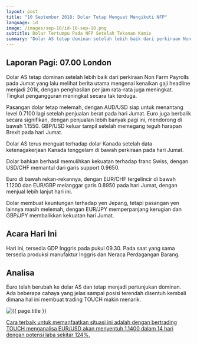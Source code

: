 ```yaml
---
layout: post
title: "10 September 2018: Dolar Tetap Menguat Mengikuti NFP"
language: id
image: /images/sep-18/id-10-sep-18.png
subtitle: Dolar Tertumpu Pada NFP Setelah Tekanan Kamis
summary: "Dolar AS tetap dominan setelah lebih baik dari perkiraan Non Farm Payrolls pada Jumat yang lalu melihat berita utama mengenai kenaikan gaji headline menjadi 201k, dengan penghasilan per jam rata-rata juga meningkat"
---
```

## Laporan Pagi: 07.00 London

Dolar AS tetap dominan setelah lebih baik dari perkiraan Non Farm Payrolls pada Jumat yang lalu melihat berita utama mengenai kenaikan gaji headline menjadi 201k, dengan penghasilan per jam rata-rata juga meningkat. Tingkat pengangguran meningkat secara tak terduga.

Pasangan dolar tetap melemah, dengan AUD/USD siap untuk menantang level 0.7100 lagi setelah penjualan berat pada hari Jumat. Euro juga berbalik secara signifikan, dengan penjualan lebih banyak pagi ini, mendorong di bawah 1.1550. GBP/USD keluar tampil setelah memegang teguh harapan Brexit pada hari Jumat.

Dolar AS terus menguat terhadap dolar Kanada setelah data ketenagakerjaan Kanada tenggelam di bawah perkiraan pada hari Jumat.

Dolar bahkan berhasil memulihkan kekuatan terhadap franc Swiss, dengan USD/CHF memantul dari garis support 0.9650.

Euro di bawah rekan-rekannya, dengan EUR/CHF tergelincir di bawah 1.1200 dan EUR/GBP melanggar garis 0.8950 pada hari Jumat, dengan menjual lebih lanjut hari ini.

Dolar membuat keuntungan terhadap yen Jepang, tetapi pasangan yen lainnya masih melemah, dengan EUR/JPY memperpanjang kerugian dan GBP/JPY membalikkan kekuatan hari Jumat.

## Acara Hari Ini

Hari ini, tersedia GDP Inggris pada pukul 09.30. Pada saat yang sama tersedia produksi manufaktur Inggris dan Neraca Perdagangan Barang.

## Analisa

Euro telah berubah ke dolar AS dan tetap menjadi pertunjukan dominan. Ada beberapa cahaya yang jelas sampai posisi terendah disentuh kembali dimana hal ini membuat trading TOUCH makin menarik.

<img src="{{ site.url }}/images/sep-18/id-10-sep-18.png" alt="{{ page.title }}" title="{{ page.title }}">

<a href="%LINK%%currency=USD&market=forex&underlying=frxEURUSD&formname=touchnotouch&duration_amount=14&duration_units=d&amount=10&amount_type=stake&expiry_type=duration&barrier=1.1400" target="_blank" rel="noopener noreferrer nofollow">Cara terbaik untuk memanfaatkan situasi ini adalah dengan bertrading TOUCH menganalisa EUR/USD akan menyentuh 1.1400 dalam 14 hari dengan potensi laba sekitar 124%.</a>
